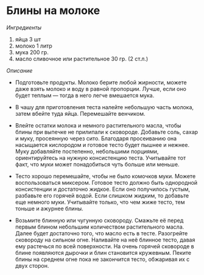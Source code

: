 # Блины на молоке

*Ингредиенты*
1. яйца 3 шт
2. молоко 1 литр
3. мука 200 гр.
4. масло сливочное или растительное 30 гр. (2 ст.л.)

*Описание*

* Подготовьте продукты. Молоко берите любой жирности, можете даже взять молоко и воду в равной пропорции. Лучше, если оно будет теплым — тогда в него легче вмешается мука.

* В чашу для приготовления теста налейте небольшую часть молока, затем вбейте туда яйца. Перемешайте венчиком.

* Влейте остатки молока и немного растительного масла, чтобы блины при выпечке не прилипали к сковороде. Добавьте соль, сахар и муку, просеянную через сито. Благодаря просеиванию она насыщается кислородом и готовое тесто будет пышнее и нежнее. Муку добавляйте постепенно, небольшими порциями, ориентируйтесь на нужную консистенцию теста. Учитывайте тот факт, что муки может понадобиться чуть больше или меньше.

* Тесто хорошо перемешайте, чтобы не было комочков муки. Можете воспользоваться миксером. Готовое тесто должно быть однородной консистенции и достаточно жидкое. Если оно получилось густым, разбавьте его горячей водой. Если слишком жидким, то добавьте еще немного муки. Учитывайте только, что чем жиже тесто, тем тоньше и ажурнее блины.

* Возьмите блинную или чугунную сковороду. Смажьте её перед первым блином небольшим количеством растительного масла. Далее будет достаточно того, что масло есть в тесте. Разогрейте сковороду на сильном огне. Наливайте на неё блинное тесто, давая ему растечься по всей поверхности. На очень горячей сковороде в блине появляются дырочки и блин становится кружевным. Пеките блины на среднем огне пока не закончится тесто, обжаривая их с двух сторон.